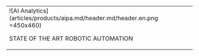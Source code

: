 |   |
|:------|
| ![AI Analytics](articles/products/aipa.md/header.md/header.en.png =450x460) <p>STATE OF THE ART ROBOTIC AUTOMATION</p> |
